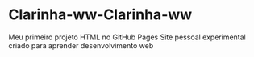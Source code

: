 # Clarinha-ww-Clarinha-ww
Meu primeiro projeto HTML no GitHub Pages   Site pessoal experimental criado para aprender desenvolvimento web  
